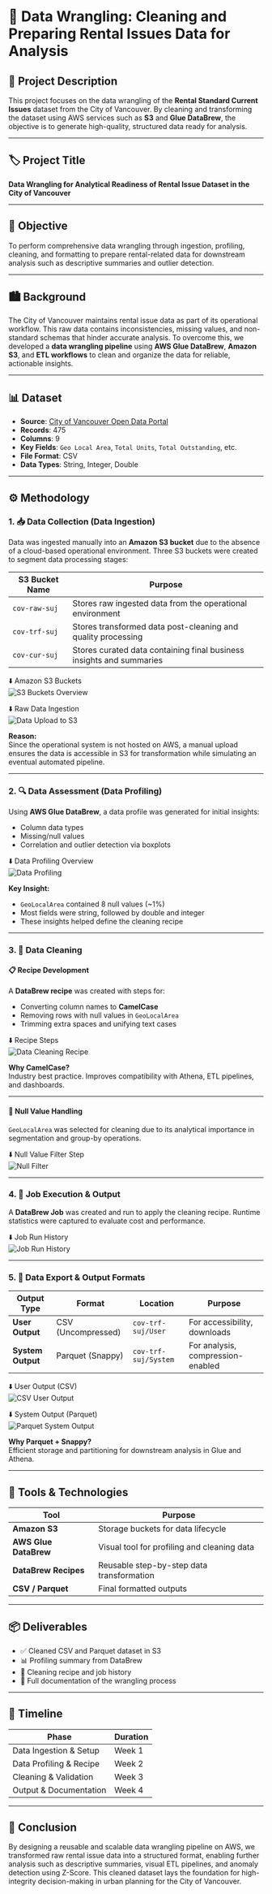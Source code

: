 # 🧹 Data Wrangling: Cleaning and Preparing Rental Issues Data for Analysis

## 📘 Project Description

This project focuses on the data wrangling of the **Rental Standard Current Issues** dataset from the City of Vancouver. By cleaning and transforming the dataset using AWS services such as **S3** and **Glue DataBrew**, the objective is to generate high-quality, structured data ready for analysis.

---

## 🏷️ Project Title

**Data Wrangling for Analytical Readiness of Rental Issue Dataset in the City of Vancouver**

---

## 🎯 Objective

To perform comprehensive data wrangling through ingestion, profiling, cleaning, and formatting to prepare rental-related data for downstream analysis such as descriptive summaries and outlier detection.

---

## 🏙️ Background

The City of Vancouver maintains rental issue data as part of its operational workflow. This raw data contains inconsistencies, missing values, and non-standard schemas that hinder accurate analysis. To overcome this, we developed a **data wrangling pipeline** using **AWS Glue DataBrew**, **Amazon S3**, and **ETL workflows** to clean and organize the data for reliable, actionable insights.

---

## 📊 Dataset

- **Source**: [City of Vancouver Open Data Portal](https://opendata.vancouver.ca/explore/dataset/rental-standards-current-issues/information/)
- **Records**: 475  
- **Columns**: 9  
- **Key Fields**: `Geo Local Area`, `Total Units`, `Total Outstanding`, etc.  
- **File Format**: CSV  
- **Data Types**: String, Integer, Double

---

## ⚙️ Methodology

### 1. 📥 Data Collection (Data Ingestion)

Data was ingested manually into an **Amazon S3 bucket** due to the absence of a cloud-based operational environment. Three S3 buckets were created to segment data processing stages:

| S3 Bucket Name  | Purpose |
|-----------------|---------|
| `cov-raw-suj`   | Stores raw ingested data from the operational environment |
| `cov-trf-suj`   | Stores transformed data post-cleaning and quality processing |
| `cov-cur-suj`   | Stores curated data containing final business insights and summaries |

⬇️ Amazon S3 Buckets  
![S3 Buckets Overview](./Screen-Shots/Amazon_S3_Buckets.png)

⬇️ Raw Data Ingestion  
![Data Upload to S3](./Screen-Shots/Raw_Data_Ingestion.png)

**Reason:**  
Since the operational system is not hosted on AWS, a manual upload ensures the data is accessible in S3 for transformation while simulating an eventual automated pipeline.

---

### 2. 🔍 Data Assessment (Data Profiling)

Using **AWS Glue DataBrew**, a data profile was generated for initial insights:

- Column data types  
- Missing/null values  
- Correlation and outlier detection via boxplots

⬇️ Data Profiling Overview  
![Data Profiling](./Screen-Shots/Data_Profiling_Overview.png)

**Key Insight:**

- `GeoLocalArea` contained 8 null values (~1%)  
- Most fields were string, followed by double and integer  
- These insights helped define the cleaning recipe

---

### 3. 🧼 Data Cleaning

#### 📋 Recipe Development

A **DataBrew recipe** was created with steps for:

- Converting column names to **CamelCase**  
- Removing rows with null values in `GeoLocalArea`  
- Trimming extra spaces and unifying text cases

⬇️ Recipe Steps  
![Data Cleaning Recipe](./Screen-Shots/Recipe_Steps.png)

**Why CamelCase?**  
Industry best practice. Improves compatibility with Athena, ETL pipelines, and dashboards.

---

#### 🧹 Null Value Handling

`GeoLocalArea` was selected for cleaning due to its analytical importance in segmentation and group-by operations.

⬇️ Null Value Filter Step  
![Null Filter](./Screen-Shots/Null_Value_Filter_Step.png)

---

### 4. 🚀 Job Execution & Output

A **DataBrew Job** was created and run to apply the cleaning recipe. Runtime statistics were captured to evaluate cost and performance.

⬇️ Job Run History  
![Job Run History](./Screen-Shots/Job_Run_History.png)

---

### 5. 💾 Data Export & Output Formats

| Output Type     | Format             | Location              | Purpose                           |
|-----------------|--------------------|-----------------------|-----------------------------------|
| **User Output** | CSV (Uncompressed) | `cov-trf-suj/User`    | For accessibility, downloads      |
| **System Output** | Parquet (Snappy) | `cov-trf-suj/System`  | For analysis, compression-enabled |

⬇️ User Output (CSV)  
![CSV User Output](./Screen-Shots/User_Output_(CSV).png)

⬇️ System Output (Parquet)  
![Parquet System Output](./Screen-Shots/System_Output_(Parquet).png)

**Why Parquet + Snappy?**  
Efficient storage and partitioning for downstream analysis in Glue and Athena.

---

## 🧰 Tools & Technologies

| Tool                  | Purpose                                      |
|-----------------------|----------------------------------------------|
| **Amazon S3**         | Storage buckets for data lifecycle           |
| **AWS Glue DataBrew** | Visual tool for profiling and cleaning data  |
| **DataBrew Recipes**  | Reusable step-by-step data transformation    |
| **CSV / Parquet**     | Final formatted outputs                      |

---

## 📦 Deliverables

- ✅ Cleaned CSV and Parquet dataset in S3  
- 📊 Profiling summary from DataBrew  
- 🧾 Cleaning recipe and job history  
- 📝 Full documentation of the wrangling process  

---

## 📅 Timeline

| Phase                   | Duration |
|-------------------------|----------|
| Data Ingestion & Setup  | Week 1   |
| Data Profiling & Recipe | Week 2   |
| Cleaning & Validation   | Week 3   |
| Output & Documentation  | Week 4   |

---

## 📌 Conclusion

By designing a reusable and scalable data wrangling pipeline on AWS, we transformed raw rental issue data into a structured format, enabling further analysis such as descriptive summaries, visual ETL pipelines, and anomaly detection using Z-Score. This cleaned dataset lays the foundation for high-integrity decision-making in urban planning for the City of Vancouver.
